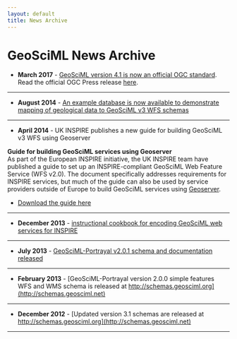 ```yaml
---
layout: default
title: News Archive
---
```


# GeoSciML News Archive



* **March 2017** - [GeoSciML version 4.1 is now an official OGC standard](http://www.opengeospatial.org/standards/geosciml).  Read the official OGC Press release [here](http://www.opengeospatial.org/pressroom/pressreleases/2563).

---

* **August 2014** - [An example database is now available to demonstrate mapping of geological data to GeoSciML v3 WFS schemas](../reference_database/reference_database_2013-11-07.zip)

---

* **April 2014** - UK INSPIRE publishes a new guide for building GeoSciML v3 WFS using Geoserver

**Guide for building GeoSciML services using Geoserver**  
As part of the European INSPIRE initiative, the UK INSPIRE team have published a guide to set up an INSPIRE-compliant GeoSciML Web Feature Service (WFS v2.0). The document specifically addresses requirements for INSPIRE services, but much of the guide can also be used by service providers outside of Europe to build GeoSciML services using [Geoserver](http://geoserver.org/). 
* [Download the guide here](http://data.gov.uk/sites/default/files/library/INSPIREWFSCookbook_v1.0.pdf)

---

* **December 2013** - [instructional cookbook for encoding GeoSciML web services for INSPIRE](http://schemas.geosciml.net/geosciml/3.2/documentation/cookbook/INSPIRE_GeoSciML_Cookbook_1.0.pdf)

---

* **July 2013** - [GeoSciML-Portrayal v2.0.1 schema and documentation released](http://schemas.geosciml.net)

---

* **February 2013** - [GeoSciML-Portrayal version 2.0.0 simple features WFS and WMS schema is released at http://schemas.geosciml.org](http://schemas.geosciml.net)

---

* **December 2012** - [Updated version 3.1 schemas are released at http://schemas.geosciml.org](http://schemas.geosciml.net)

---
